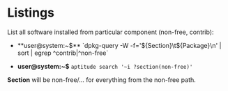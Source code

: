 # Listings

List all software installed from particular component (non-free, contrib):

- **user@system:~$** `dpkg-query -W -f='${Section}\t${Package}\n' | sort | egrep ^contrib\|^non-free`

- **user@system:~$** `aptitude search '~i ?section(non-free)'`

**Section** will be non-free/... for everything from the non-free path.

